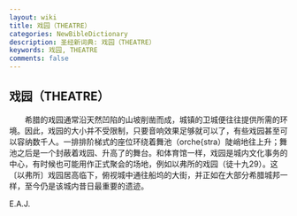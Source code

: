 ```yaml
---
layout: wiki
title: 戏园（THEATRE）
categories: NewBibleDictionary
description: 圣经新词典: 戏园（THEATRE）
keywords: 戏园, THEATRE
comments: false
---
```


## 戏园（THEATRE）

　　希腊的戏园通常沿天然凹陷的山坡削凿而成，城镇的卫城便往往提供所需的环境。因此，戏园的大小并不受限制，只要音响效果足够就可以了，有些戏园甚至可以容纳数千人。一排排阶梯式的座位环绕着舞池（orche{stra）陡峭地往上升；舞池之后是一个封蔽着戏园、升高了的舞台。和体育馆一样，戏园是城内文化事务的中心，有时候也可能用作正式聚会的场地，例如以弗所的戏园（徒十九29）。这〔以弗所〕戏园居高临下，俯视城中通往船坞的大街，并正如在大部分希腊城邦一样，至今仍是该城内昔日最重要的遗迹。

E.A.J.








